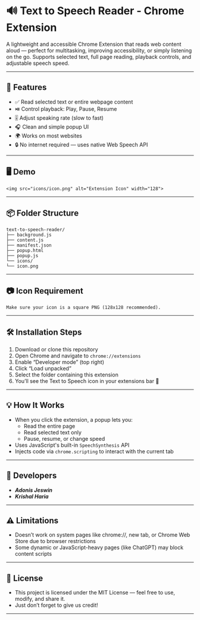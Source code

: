 # 🔊 Text to Speech Reader - Chrome Extension

A lightweight and accessible Chrome Extension that reads web content aloud — perfect for multitasking, improving accessibility, or simply listening on the go. Supports selected text, full page reading, playback controls, and adjustable speech speed.

---
## 🚀 Features

- ✅ Read selected text or entire webpage content
- ⏯️ Control playback: Play, Pause, Resume
- 🎚 Adjust speaking rate (slow to fast)
- 🎧 Clean and simple popup UI
- 🌍 Works on most websites
- 🔒 No internet required — uses native Web Speech API

---

## 🖥 Demo
```
<img src="icons/icon.png" alt="Extension Icon" width="128">
```
---
 
## 📦 Folder Structure

```
text-to-speech-reader/
├── background.js
├── content.js
├── manifest.json
├── popup.html
├── popup.js
└── icons/
└── icon.png
```
---

##  📷 Icon Requirement 

```
Make sure your icon is a square PNG (128x128 recommended).
```
---

## 🛠 Installation Steps

1. Download or clone this repository
2. Open Chrome and navigate to `chrome://extensions`
3. Enable “Developer mode” (top right)
4. Click “Load unpacked”
5. Select the folder containing this extension
6. You’ll see the Text to Speech icon in your extensions bar 🎉

----

## 💡 How It Works

- When you click the extension, a popup lets you:
  - Read the entire page
  - Read selected text only
  - Pause, resume, or change speed
- Uses JavaScript's built-in `SpeechSynthesis` API
- Injects code via `chrome.scripting` to interact with the current tab

---

## 🧠 Developers
- ***Adonis Jeswin***
- ***Krishal Haria***

---

## ⚠️ Limitations

- Doesn’t work on system pages like chrome://, new tab, or Chrome Web Store due to browser restrictions
- Some dynamic or JavaScript-heavy pages (like ChatGPT) may block content scripts

---

## 📜 License

- This project is licensed under the MIT License — feel free to use, modify, and share it.
- Just don’t forget to give us credit!

---
